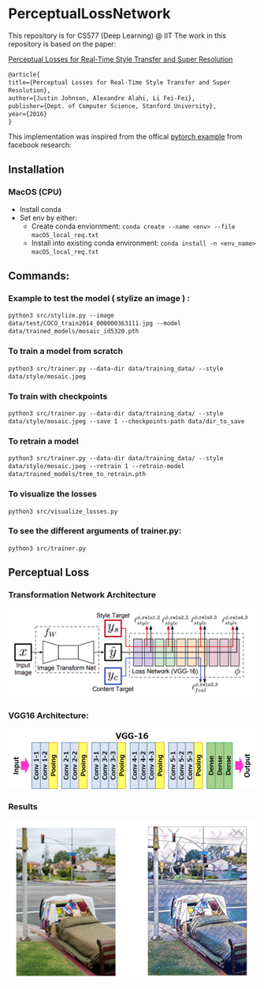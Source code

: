 # PerceptualLossNetwork
This repository is for CS577 (Deep Learning) @ IIT
The work in this repository is based on the paper:

[Perceptual Losses for Real-Time Style Transfer and Super Resolution](https://arxiv.org/pdf/1603.08155v1.pdf)

```
@article{
title={Perceptual Losses for Real-Time Style Transfer and Super Resolution},
author={Justin Johnson, Alexandre Alahi, Li Fei-Fei},
publisher={Dept. of Computer Science, Stanford University},
year={2016}
}
```
This implementation was inspired from the offical [pytorch example](https://github.com/pytorch/examples/tree/master/fast_neural_style) from facebook research:


## Installation
### MacOS (CPU)
- Install conda 
- Set env by either:
    - Create conda enviornment: `conda create --name <env> --file macOS_local_req.txt`
    - Install into existing conda environment: `conda install -n <env_name> macOS_local_req.txt`

## Commands:
### Example to test the model ( stylize an image ) :
    python3 src/stylize.py --image data/test/COCO_train2014_000000363111.jpg --model data/trained_models/mosaic_id5320.pth

### To train a model from scratch
    python3 src/trainer.py --data-dir data/training_data/ --style data/style/mosaic.jpeg

### To train with checkpoints
    python3 src/trainer.py --data-dir data/training_data/ --style data/style/mosaic.jpeg --save 1 --checkpoints-path data/dir_to_save

### To retrain a model
    python3 src/trainer.py --data-dir data/training_data/ --style data/style/mosaic.jpeg --retrain 1 --retrain-model data/trained_models/tree_to_retrain.pth

### To visualize the losses
    python3 src/visualize_losses.py
    
### To see the different arguments of trainer.py:
    python3 src/trainer.py
    
## Perceptual Loss

### Transformation Network Architecture
![Network](net.png)

### VGG16 Architecture:
![VGG16 Architecture](vgg16ARCH.png)

### Results
![Results](results.png)
